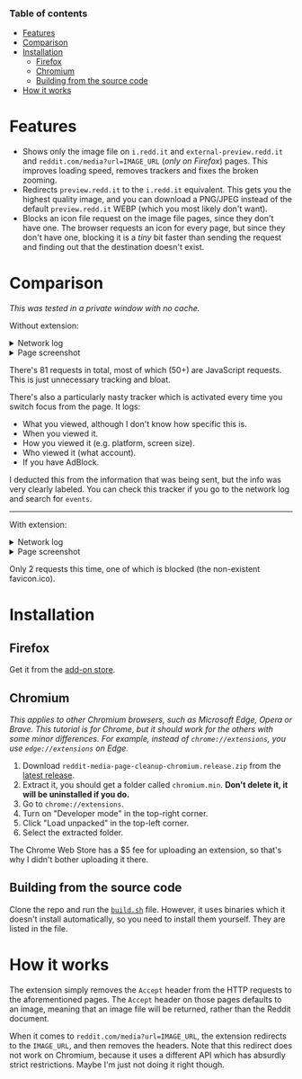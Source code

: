 ### Table of contents

- [Features](#features)
- [Comparison](#comparison)
- [Installation](#installation)
  - [Firefox](#firefox)
  - [Chromium](#chromium)
  - [Building from the source code](#building-from-the-source-code)
- [How it works](#how-it-works)

# Features

- Shows only the image file on `i.redd.it` and `external-preview.redd.it` and `reddit.com/media?url=IMAGE_URL` (*only on Firefox*) pages.
This improves loading speed, removes trackers and fixes the broken zooming.
- Redirects `preview.redd.it` to the `i.redd.it` equivalent.
This gets you the highest quality image, and you can download a PNG/JPEG instead of the default `preview.redd.it` WEBP (which you most likely don't want).
- Blocks an icon file request on the image file pages, since they don't have one.
The browser requests an icon for every page, but since they don't have one, blocking it is a *tiny* bit faster than sending the request and finding out that the destination doesn't exist.

# Comparison

*This was tested in a private window with no cache.*

Without extension:

<details>
<summary>Network log</summary>

![Without extension network log](without-extension-log.png)
</details>

<details>
<summary>Page screenshot</summary>

![Without extension page screenshot](without-extension-page.png)
</details>

There's 81 requests in total, most of which (50+) are JavaScript requests.
This is just unnecessary tracking and bloat.

There's also a particularly nasty tracker which is activated every time you switch focus from the page.
It logs:

- What you viewed, although I don't know how specific this is.
- When you viewed it.
- How you viewed it (e.g. platform, screen size).
- Who viewed it (what account).
- If you have AdBlock.

I deducted this from the information that was being sent, but the info was very clearly labeled.
You can check this tracker if you go to the network log and search for `events`.

---

With extension:

<details>
<summary>Network log</summary>

![With extension network log](with-extension-log.png)
</details>

<details>
<summary>Page screenshot</summary>

![With extension page screenshot](with-extension-page.png)
</details>

Only 2 requests this time, one of which is blocked (the non-existent favicon.ico).

# Installation

## Firefox

Get it from the [add-on store](https://addons.mozilla.org/en-US/firefox/addon/reddit-media-page-cleanup/).

## Chromium

*This applies to other Chromium browsers, such as Microsoft Edge, Opera or Brave.
This tutorial is for Chrome, but it should work for the others with some minor differences.
For example, instead of `chrome://extensions`, you use `edge://extensions` on Edge.*

1. Download `reddit-media-page-cleanup-chromium.release.zip` from the [latest release].
2. Extract it, you should get a folder called `chromium.min`. **Don't delete it, it will be uninstalled if you do.**
3. Go to `chrome://extensions`.
4. Turn on "Developer mode" in the top-right corner.
5. Click "Load unpacked" in the top-left corner.
6. Select the extracted folder.

The Chrome Web Store has a $5 fee for uploading an extension, so that's why I didn't bother uploading it there.

## Building from the source code

Clone the repo and run the [`build.sh`](https://github.com/tigerros/reddit-media-page-cleanup/blob/master/build.sh) file.
However, it uses binaries which it doesn't install automatically, so you need to install them yourself.
They are listed in the file.

# How it works

The extension simply removes the `Accept` header from the HTTP requests to the aforementioned pages.
The `Accept` header on those pages defaults to an image, meaning that an image file will be returned,
rather than the Reddit document.

When it comes to `reddit.com/media?url=IMAGE_URL`, the extension redirects to the `IMAGE_URL`,
and then removes the headers. Note that this redirect does not work on Chromium,
because it uses a different API which has absurdly strict restrictions.
Maybe I'm just not doing it right though.

[latest release]: https://github.com/tigerros/reddit-media-page-cleanup/releases/latest